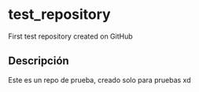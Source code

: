 # test_repository
First test repository created on GitHub

## Descripción
Este es un repo de prueba, creado solo para pruebas xd

